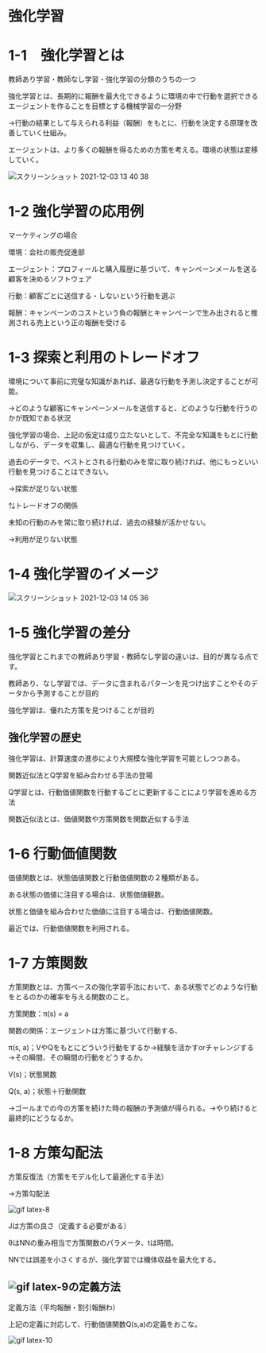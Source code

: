 # 強化学習

# 1-1　強化学習とは

教師あり学習・教師なし学習・強化学習の分類のうちの一つ

強化学習とは、長期的に報酬を最大化できるように環境の中で行動を選択できるエージェントを作ることを目標とする機械学習の一分野

→行動の結果として与えられる利益（報酬）をもとに、行動を決定する原理を改善していく仕組み。

エージェントは、より多くの報酬を得るための方策を考える。環境の状態は変移していく。

![スクリーンショット 2021-12-03 13 40 38](https://user-images.githubusercontent.com/85814165/144546362-97afea16-2e32-4da8-9d94-d96d6056d734.png)


# 1-2 強化学習の応用例

マーケティングの場合

環境：会社の販売促進部

エージェント：プロフィールと購入履歴に基づいて、キャンペーンメールを送る顧客を決めるソフトウェア

行動：顧客ごとに送信する・しないという行動を選ぶ

報酬：キャンペーンのコストという負の報酬とキャンペーンで生み出されると推測される売上という正の報酬を受ける
 
# 1-3 探索と利用のトレードオフ

環境について事前に完璧な知識があれば、最適な行動を予測し決定することが可能。
  
→どのような顧客にキャンペーンメールを送信すると、どのような行動を行うのかが既知である状況

強化学習の場合、上記の仮定は成り立たないとして、不完全な知識をもとに行動しながら、データを収集し、最適な行動を見つけていく。

過去のデータで、ベストとされる行動のみを常に取り続ければ、他にもっといい行動を見つけることはできない。

→探索が足りない状態

⇅トレードオフの関係

未知の行動のみを常に取り続ければ、過去の経験が活かせない。

→利用が足りない状態

# 1-4 強化学習のイメージ

![スクリーンショット 2021-12-03 14 05 36](https://user-images.githubusercontent.com/85814165/144548480-db1913e9-a9eb-49f9-95f5-ba5d79c37674.png)

# 1-5 強化学習の差分

強化学習とこれまでの教師あり学習・教師なし学習の違いは、目的が異なる点です。

教師あり、なし学習では、データに含まれるパターンを見つけ出すことやそのデータから予測することが目的

強化学習は、優れた方策を見つけることが目的

## 強化学習の歴史

強化学習は、計算速度の進歩により大規模な強化学習を可能としつつある。

関数近似法とQ学習を組み合わせる手法の登場

Q学習とは、行動価値関数を行動するごとに更新することにより学習を進める方法

関数近似法とは、価値関数や方策関数を関数近似する手法

# 1-6 行動価値関数

価値関数とは、状態価値関数と行動価値関数の２種類がある。

ある状態の価値に注目する場合は、状態価値観数。

状態と価値を組み合わせた価値に注目する場合は、行動価値関数。

最近では、行動価値関数を利用される。

# 1-7 方策関数

方策関数とは、方策ベースの強化学習手法において、ある状態でどのような行動をとるのかの確率を与える関数のこと。

方策関数：π(s) = a

関数の関係：エージェントは方策に基づいて行動する、

π(s, a)；VやQをもとにどういう行動をするか→経験を活かすorチャレンジする→その瞬間、その瞬間の行動をどうするか。

V(s)；状態関数

Q(s, a)；状態＋行動関数

→ゴールまでの今の方策を続けた時の報酬の予測値が得られる。→やり続けると最終的にどうなるか。

# 1-8 方策勾配法

方策反復法（方策をモデル化して最適化する手法）

→方策勾配法

![gif latex-8](https://user-images.githubusercontent.com/85814165/144551653-607a6d02-43fc-4c4a-984d-a321fda39c73.gif)

Jは方策の良さ（定義する必要がある）

θはNNの重み相当で方策関数のパラメータ、tは時間。

NNでは誤差を小さくするが、強化学習では機体収益を最大化する。


## ![gif latex-9](https://user-images.githubusercontent.com/85814165/144552336-2bc32784-5931-4eb6-973b-6bf9f45fe375.gif)の定義方法

定義方法（平均報酬・割引報酬わ）

上記の定義に対応して、行動価値関数Q(s,a)の定義をおこな。

![gif latex-10](https://user-images.githubusercontent.com/85814165/144552633-d7e5ffe8-a888-4adb-a5b4-ca167b1ac698.gif)




